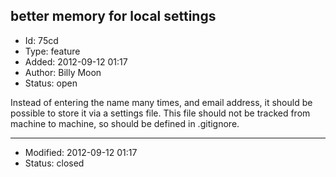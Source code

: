 ## better memory for local settings
+ Id: 75cd
+ Type: feature
+ Added: 2012-09-12 01:17
+ Author: Billy Moon
+ Status: open

Instead of entering the name many times, and email address, it should be possible to store it via a settings file. This file should not be tracked from machine to machine, so should be defined in .gitignore.

---
+ Modified: 2012-09-12 01:17
+ Status: closed
